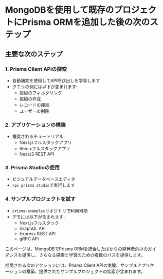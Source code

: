 # MongoDBを使用して既存のプロジェクトにPrisma ORMを追加した後の次のステップ

## 主要な次のステップ

### 1. Prisma Client APIの探索
- 自動補完を使用してAPI呼び出しを学習します
- クエリの例には以下が含まれます:
  - 投稿のフィルタリング
  - 投稿の作成
  - レコードの接続
  - ユーザーの削除

### 2. アプリケーションの構築
- 推奨されるチュートリアル:
  - Next.jsフルスタックアプリ
  - Remixフルスタックアプリ
  - NestJS REST API

### 3. Prisma Studioの使用
- ビジュアルデータベースエディタ
- `npx prisma studio`で実行します

### 4. サンプルプロジェクトを試す
- `prisma-examples`リポジトリで利用可能
- デモには以下が含まれます:
  - Next.jsフルスタック
  - GraphQL API
  - Express REST API
  - gRPC API

このページは、MongoDBでPrisma ORMを統合したばかりの開発者向けのガイダンスを提供し、さらなる探索と学習のための複数のパスを提供します。

推奨される次のアクションには、Prisma Client APIの実験、サンプルアプリケーションの構築、提供されたサンプルプロジェクトの探索が含まれます。
